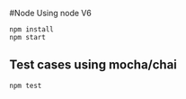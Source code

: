 #Node
Using node V6

```
npm install
npm start
```

## Test cases using mocha/chai
```
npm test
```


